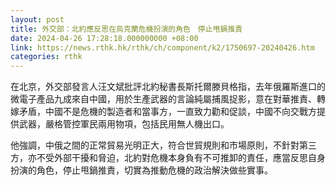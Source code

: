 ```yaml
---
layout: post
title: 外交部：北約應反思在烏克蘭危機扮演的角色　停止甩鍋推責
date: 2024-04-26 17:28:18.000000000 +08:00
link: https://news.rthk.hk/rthk/ch/component/k2/1750697-20240426.htm
categories: rthk
---
```


在北京，外交部發言人汪文斌批評北約秘書長斯托爾滕貝格指，去年俄羅斯進口的微電子產品九成來自中國，用於生產武器的言論純屬捕風捉影，意在對華推責、轉嫁矛盾，中國不是危機的製造者和當事方，一直致力勸和促談，中國不向交戰方提供武器，嚴格管控軍民兩用物項，包括民用無人機出口。

他強調，中俄之間的正常貿易光明正大，符合世貿規則和市場原則，不針對第三方，亦不受外部干擾和脅迫，北約對危機本身負有不可推卸的責任，應當反思自身扮演的角色，停止甩鍋推責，切實為推動危機的政治解決做些實事。
